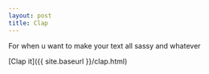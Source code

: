 ```yaml
---
layout: post
title: Clap
---
```


For when u want to make your text all sassy and whatever

[Clap it]({{ site.baseurl }}/clap.html)